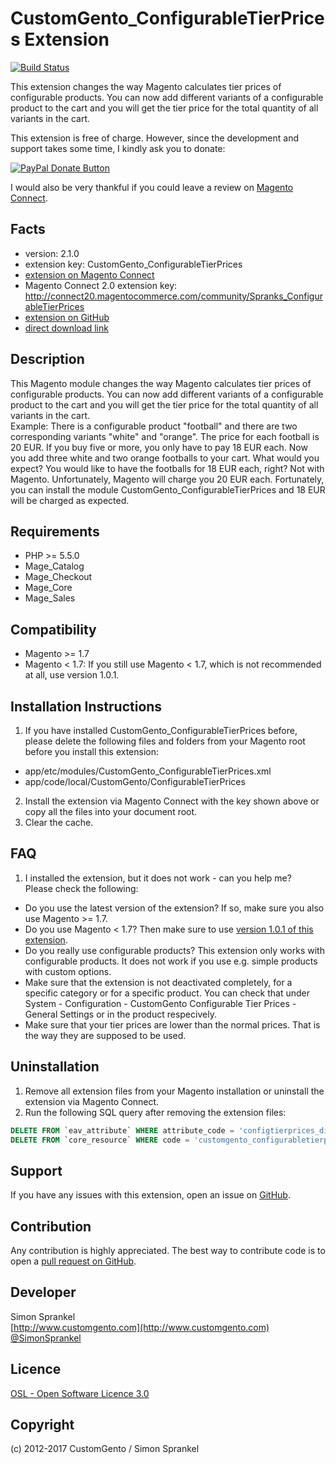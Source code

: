 CustomGento_ConfigurableTierPrices Extension
========================================
[![Build Status](https://travis-ci.org/customgento/CustomGento_ConfigurableTierPrices.svg?branch=master)](https://travis-ci.org/customgento/CustomGento_ConfigurableTierPrices)

This extension changes the way Magento calculates tier prices of configurable products. You can now add different variants of a configurable product to the cart and you will get the tier price for the total quantity of all variants in the cart.

This extension is free of charge. However, since the development and support takes some time, I kindly ask you to donate:

[![PayPal Donate Button](https://www.paypalobjects.com/en_US/i/btn/btn_donateCC_LG.gif)](https://www.paypal.com/cgi-bin/webscr?cmd=_s-xclick&hosted_button_id=PLZAWC5QXVYN6)

I would also be very thankful if you could leave a review on [Magento Connect](http://www.magentocommerce.com/magento-connect/customgento-configurabletierprices.html).

Facts
-----
- version: 2.1.0
- extension key: CustomGento_ConfigurableTierPrices
- [extension on Magento Connect](https://www.magentocommerce.com/magento-connect/spranks-configurabletierprices.html)
- Magento Connect 2.0 extension key: http://connect20.magentocommerce.com/community/Spranks_ConfigurableTierPrices
- [extension on GitHub](https://github.com/customgento/CustomGento_ConfigurableTierPrices)
- [direct download link](https://github.com/customgento/CustomGento_ConfigurableTierPrices/archive/master.zip)

Description
-----------
This Magento module changes the way Magento calculates tier prices of configurable products. You can now add different variants of a configurable product to the cart and you will get the tier price for the total quantity of all variants in the cart.  
Example: There is a configurable product "football" and there are two corresponding variants "white" and "orange". The price for each football is 20 EUR. If you buy five or more, you only have to pay 18 EUR each. Now you add three white and two orange footballs to your cart. What would you expect? You would like to have the footballs for 18 EUR each, right? Not with Magento. Unfortunately, Magento will charge you 20 EUR each. Fortunately, you can install the module CustomGento_ConfigurableTierPrices and 18 EUR will be charged as expected.

Requirements
------------
- PHP >= 5.5.0
- Mage_Catalog
- Mage_Checkout
- Mage_Core
- Mage_Sales

Compatibility
-------------
- Magento >= 1.7
- Magento < 1.7: If you still use Magento < 1.7, which is not recommended at all, use version 1.0.1.

Installation Instructions
-------------------------
1. If you have installed CustomGento_ConfigurableTierPrices before, please delete the following files and folders from your Magento root before you install this extension:
  * app/etc/modules/CustomGento_ConfigurableTierPrices.xml
  * app/code/local/CustomGento/ConfigurableTierPrices
2. Install the extension via Magento Connect with the key shown above or copy all the files into your document root.
3. Clear the cache.

FAQ
---
1. I installed the extension, but it does not work - can you help me?  
Please check the following:
  * Do you use the latest version of the extension? If so, make sure you also use Magento >= 1.7.
  * Do you use Magento < 1.7? Then make sure to use [version 1.0.1 of this extension](https://github.com//CustomGento_ConfigurableTierPrices/releases/tag/v1.0.1).
  * Do you really use configurable products? This extension only works with configurable products. It does not work if you use e.g. simple products with custom options.
  * Make sure that the extension is not deactivated completely, for a specific category or for a specific product. You can check that under System - Configuration - CustomGento Configurable Tier Prices - General Settings or in the product respecively.
  * Make sure that your tier prices are lower than the normal prices. That is the way they are supposed to be used.

Uninstallation
--------------
1. Remove all extension files from your Magento installation or uninstall the extension via Magento Connect.
2. Run the following SQL query after removing the extension files:

```sql
DELETE FROM `eav_attribute` WHERE attribute_code = 'configtierprices_disabled';
DELETE FROM `core_resource` WHERE code = 'customgento_configurabletierprices_setup';
```

Support
-------
If you have any issues with this extension, open an issue on [GitHub](https://github.com/customgento/CustomGento_ConfigurableTierPrices/issues).

Contribution
------------
Any contribution is highly appreciated. The best way to contribute code is to open a [pull request on GitHub](https://help.github.com/articles/using-pull-requests).

Developer
---------
Simon Sprankel  
[http://www.customgento.com](http://www.customgento.com)  
[@SimonSprankel](https://twitter.com/SimonSprankel)

Licence
-------
[OSL - Open Software Licence 3.0](http://opensource.org/licenses/osl-3.0.php)

Copyright
---------
(c) 2012-2017 CustomGento / Simon Sprankel
